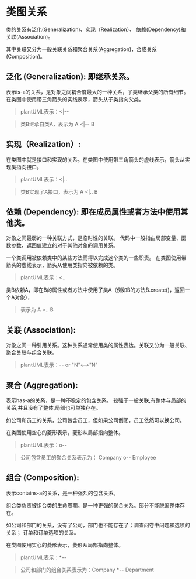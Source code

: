 # 类图关系

类的关系有泛化(Generalization)、实现（Realization）、 
依赖(Dependency)和关联(Association)。

其中关联又分为一般关联关系和聚合关系(Aggregation)，合成关系(Composition)。


## 泛化 (Generalization): 即继承关系。
表示is-a的关系，是对象之间耦合度最大的一种关系，子类继承父类的所有细节。
在类图中使用带三角箭头的实线表示，箭头从子类指向父类。

>plantUML表示：<|--

>类B继承自类A，表示为 A <|-- B


## 实现（Realization）:
在类图中就是接口和实现的关系。在类图中使用带三角箭头的虚线表示，箭头从实现类指向接口。

> plantUML表示：<|..

> 类B实现了A接口，表示为 A <|.. B


## 依赖 (Dependency): 即在成员属性或者方法中使用其他类。
对象之间最弱的一种关联方式，是临时性的关联。
代码中一般指由局部变量、函数参数、返回值建立的对于其他对象的调用关系。

一个类调用被依赖类中的某些方法而得以完成这个类的一些职责。
在类图使用带箭头的虚线表示，箭头从使用类指向被依赖的类。

> plantUML表示：<..

类B依赖A，即在B的属性或者方法中使用了类A（例如B的方法B.create()，返回一个A对象），
> 表示为 A <.. B


## 关联 (Association):
对象之间一种引用关系。这种关系通常使用类的属性表达。关联又分为一般关联、聚合关联与组合关联。

> plantUML表示：-- or "N"<-->"N"


## 聚合 (Aggregation):
表示has-a的关系，是一种不稳定的包含关系。
较强于一般关联,有整体与局部的关系,并且没有了整体,局部也可单独存在。

如公司和员工的关系，公司包含员工，但如果公司倒闭，员工依然可以换公司。

在类图使用空心的菱形表示，菱形从局部指向整体。

> plantUML表示：o--

> 公司包含员工的聚合关系表示为： Company o-- Employee


## 组合 (Composition):
表示contains-a的关系，是一种强烈的包含关系。

组合类负责被组合类的生命周期。是一种更强的聚合关系。部分不能脱离整体存在。

如公司和部门的关系，没有了公司，部门也不能存在了；调查问卷中问题和选项的关系；
订单和订单选项的关系。

在类图使用实心的菱形表示，菱形从局部指向整体。

> plantUML表示：*--

> 公司和部门的组合关系表示为：Company *-- Department